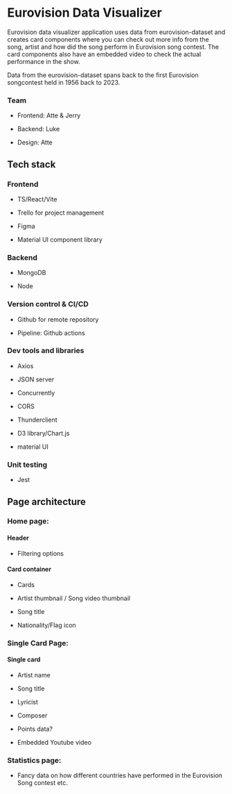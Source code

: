 # Eurovision Data Visualizer

Eurovision data visualizer application uses data from eurovision-dataset and creates card components where you can check out more info from the song, artist and how did the song perform in Eurovision song contest. The card components also have an embedded video to check the actual performance in the show.

Data from the eurovision-dataset spans back to the first Eurovision songcontest held in 1956 back to 2023.

### Team

- Frontend: Atte & Jerry

- Backend: Luke

- Design: Atte

## Tech stack

### Frontend

- TS/React/Vite

- Trello for project management

- Figma

- Material UI component library

### Backend

- MongoDB

- Node

### Version control & CI/CD

- Github for remote repository

- Pipeline: Github actions

### Dev tools and libraries

- Axios

- JSON server

- Concurrently

- CORS

- Thunderclient

- D3 library/Chart.js

- material UI

### Unit testing

- Jest

## Page architecture

### Home page:

#### Header

- Filtering options

#### Card container

- Cards

- Artist thumbnail / Song video thumbnail

- Song title

- Nationality/Flag icon

### Single Card Page:

#### Single card

- Artist name

- Song title

- Lyricist

- Composer

- Points data?

- Embedded Youtube video

### Statistics page:

- Fancy data on how different countries have performed in the Eurovision Song contest etc.
